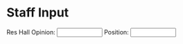 <html>
<body>
<h1>Staff Input</h1>
<label for="Res Hall Opinion">Res Hall Opinion: </label>
<input type="text" id="name" name="Res Hall Opinion" maxlength="1000" size="10">
<label for="Position">Position: </label>
<input type="text" id="name" name="Position" maxlength="200" size="10">

